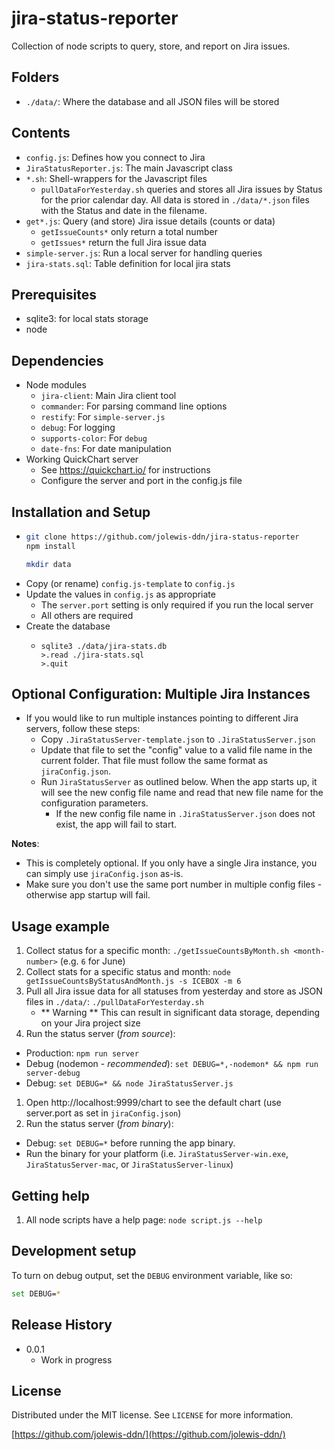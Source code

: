# jira-status-reporter

Collection of node scripts to query, store, and report on Jira issues.

## Folders

* `./data/`: Where the database and all JSON files will be stored

## Contents

* `config.js`: Defines how you connect to Jira
* `JiraStatusReporter.js`: The main Javascript class
* `*.sh`: Shell-wrappers for the Javascript files
  * `pullDataForYesterday.sh` queries and stores all Jira issues by Status for the prior calendar day. All data is stored in `./data/*.json` files with the Status and date in the filename.
* `get*.js`: Query (and store) Jira issue details (counts or data)
  * `getIssueCounts*` only return a total number
  * `getIssues*` return the full Jira issue data
* `simple-server.js`: Run a local server for handling queries
* `jira-stats.sql`: Table definition for local jira stats

## Prerequisites
* sqlite3: for local stats storage
* node

## Dependencies
* Node modules
  * `jira-client`: Main Jira client tool
  * `commander`: For parsing command line options
  * `restify`: For `simple-server.js`
  * `debug`: For logging
  * `supports-color`: For `debug`
  * `date-fns`: For date manipulation
* Working QuickChart server
  * See https://quickchart.io/ for instructions
  * Configure the server and port in the config.js file


## Installation and Setup
* ```sh
  git clone https://github.com/jolewis-ddn/jira-status-reporter
  npm install
  
  mkdir data
	```
* Copy (or rename) `config.js-template` to `config.js`
* Update the values in `config.js` as appropriate
  * The `server.port` setting is only required if you run the local server
  * All others are required
* Create the database
  * ```
    sqlite3 ./data/jira-stats.db
    >.read ./jira-stats.sql
    >.quit
    ```

## Optional Configuration: Multiple Jira Instances

* If you would like to run multiple instances pointing to different Jira servers, follow these steps:
  * Copy `.JiraStatusServer-template.json` to `.JiraStatusServer.json`
  * Update that file to set the "config" value to a valid file name in the current folder. That file must follow the same format as `jiraConfig.json`.
  * Run `JiraStatusServer` as outlined below. When the app starts up, it will see the new config file name and read that new file name for the configuration parameters.
    * If the new config file name in `.JiraStatusServer.json` does not exist, the app will fail to start.

**Notes**:
  * This is completely optional. If you only have a single Jira instance, you can simply use `jiraConfig.json` as-is.
  * Make sure you don't use the same port number in multiple config files - otherwise app startup will fail.

## Usage example

1. Collect status for a specific month: `./getIssueCountsByMonth.sh <month-number>` (e.g. `6` for June)
1. Collect stats for a specific status and month: `node getIssueCountsByStatusAndMonth.js -s ICEBOX -m 6`
1. Pull all Jira issue data for all statuses from yesterday and store as JSON files in `./data/`: `./pullDataForYesterday.sh`
    * ** Warning ** This can result in significant data storage, depending on your Jira project size
1. Run the status server (_from source_): 
  * Production: `npm run server`
  * Debug (nodemon - _recommended_): `set DEBUG=*,-nodemon* && npm run server-debug`
  * Debug: `set DEBUG=* && node JiraStatusServer.js`
  1. Open http://localhost:9999/chart to see the default chart (use server.port as set in `jiraConfig.json`)
1. Run the status server (_from binary_):
  * Debug: `set DEBUG=*` before running the app binary.
  * Run the binary for your platform (i.e. `JiraStatusServer-win.exe`, `JiraStatusServer-mac`, or `JiraStatusServer-linux`)

## Getting help
1. All node scripts have a help page: `node script.js --help`

## Development setup

To turn on debug output, set the `DEBUG` environment variable, like so:

```sh
set DEBUG=*
```

## Release History

* 0.0.1
    * Work in progress

## License

Distributed under the MIT license. See ``LICENSE`` for more information.

[https://github.com/jolewis-ddn/](https://github.com/jolewis-ddn/)
